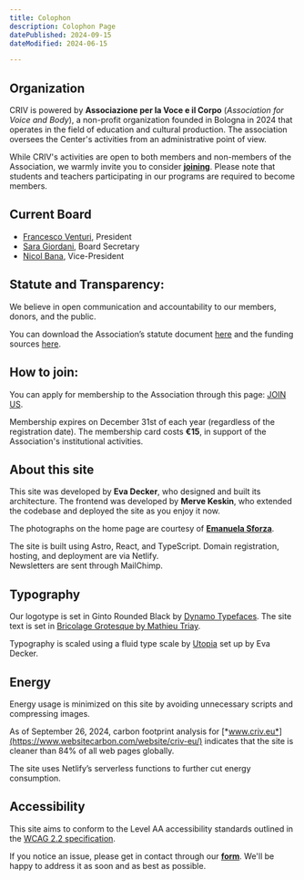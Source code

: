 ```yaml
---
title: Colophon
description: Colophon Page
datePublished: 2024-09-15
dateModified: 2024-06-15

---
```

    

## Organization

CRIV is powered by **Associazione per la Voce e il Corpo** (*Association for Voice and Body*), a non-profit organization founded in Bologna in 2024 that operates in the field of education and cultural production. The association oversees the Center's activities from an administrative point of view.

While CRIV's activities are open to both members and non-members of the Association, we warmly invite you to consider [**joining**](join). Please note that students and teachers participating in our programs are required to become members.

## Current Board

- [Francesco Venturi](people/#francesco-venturi), President
- [Sara Giordani](people/#sara-giordani), Board Secretary
- [Nicol Bana](people/#nicol-bana), Vice-President

## Statute and Transparency:

We believe in open communication and accountability to our members, donors, and the public.

You can download the Association’s statute document [here](#) and the funding sources [here](#).

## How to join:

You can apply for membership to the Association through this page: [JOIN US](#).

Membership expires on December 31st of each year (regardless of the registration date). The membership card costs **€15**, in support of the Association's institutional activities.

## About this site

This site was developed by **Eva Decker**, who designed and built its architecture. The frontend was developed by **Merve Keskin**, who extended the codebase and deployed the site as you enjoy it now.

The photographs on the home page are courtesy of [**Emanuela Sforza**](people/#emanuela-sforza).

The site is built using Astro, React, and TypeScript. Domain registration, hosting, and deployment are via Netlify.  
Newsletters are sent through MailChimp.

## Typography

Our logotype is set in Ginto Rounded Black by [Dynamo Typefaces](https://abcdinamo.com). The site text is set in [Bricolage Grotesque by Mathieu Triay](https://fonts.google.com/?query=Mathieu+Triay).

Typography is scaled using a fluid type scale by [Utopia](https://utopia.fyi/blog/designing-with-fluid-type-scales/) set up by Eva Decker.

## Energy

Energy usage is minimized on this site by avoiding unnecessary scripts and compressing images.  

As of September 26, 2024, carbon footprint analysis for [*www.criv.eu*](https://www.websitecarbon.com/website/criv-eu/) indicates that the site is cleaner than 84% of all web pages globally.  

The site uses Netlify’s serverless functions to further cut energy consumption.

## Accessibility

This site aims to conform to the Level AA accessibility standards outlined in the [WCAG 2.2 specification](https://www.w3.org/TR/WCAG22/).

If you notice an issue, please get in contact through our [**form**](/contact). We'll be happy to address it as soon and as best as possible.


